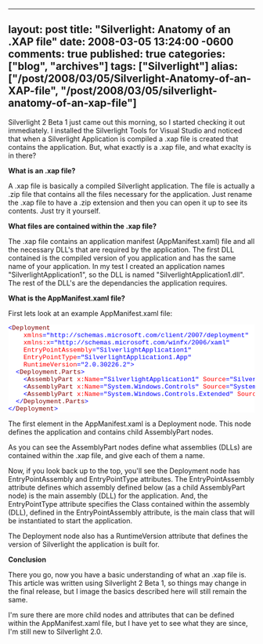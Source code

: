   ---
  layout: post
  title: "Silverlight: Anatomy of an .XAP file"
  date: 2008-03-05 13:24:00 -0600
  comments: true
  published: true
  categories: ["blog", "archives"]
  tags: ["Silverlight"]
  alias: ["/post/2008/03/05/Silverlight-Anatomy-of-an-XAP-file", "/post/2008/03/05/silverlight-anatomy-of-an-xap-file"]
  ---
<!-- more -->
<p>Silverlight 2 Beta 1 just came out this morning, so I started checking it out immediately. I installed the Silverlight Tools for Visual Studio and noticed that when a Silverlight Application is compiled a .xap file is created that contains the application. But, what exactly is a .xap file, and what exaclty is in there? </p>  <p><strong>What is an .xap file?</strong> </p>  <p>A .xap file is basically a compiled Silverlight application. The file is actually a .zip file that contains all the files necessary for the application. Just rename the .xap file to have a .zip extension and then you can open it up to see its contents. Just try it yourself. </p>  <p><strong>What files are contained within the .xap file?</strong> </p>  <p>The .xap file contains an application manifest (AppManifest.xaml) file and all the necessary DLL's that are required by the application. The first DLL contained is the compiled version of you application and has the same name of your application. In my test I created an application names &quot;SilverlightApplication1&quot;, so the DLL is named &quot;SilverlightApplication1.dll&quot;. The rest of the DLL's are the dependancies the application requires. </p>  <p><strong>What is the AppManifest.xaml file?</strong> </p>  <p>First lets look at an example AppManifest.xaml file:</p>  <pre class="csharpcode"><span class="kwrd">&lt;</span><span class="html">Deployment</span>
    <span class="attr">xmlns</span><span class="kwrd">=&quot;http://schemas.microsoft.com/client/2007/deployment&quot;</span>
    <span class="attr">xmlns:x</span><span class="kwrd">=&quot;http://schemas.microsoft.com/winfx/2006/xaml&quot;</span>
    <span class="attr">EntryPointAssembly</span><span class="kwrd">=&quot;SilverlightApplication1&quot;</span>
    <span class="attr">EntryPointType</span><span class="kwrd">=&quot;SilverlightApplication1.App&quot;</span>
    <span class="attr">RuntimeVersion</span><span class="kwrd">=&quot;2.0.30226.2&quot;</span><span class="kwrd">&gt;</span>
  <span class="kwrd">&lt;</span><span class="html">Deployment.Parts</span><span class="kwrd">&gt;</span>
    <span class="kwrd">&lt;</span><span class="html">AssemblyPart</span> <span class="attr">x:Name</span><span class="kwrd">=&quot;SilverlightApplication1&quot;</span> <span class="attr">Source</span><span class="kwrd">=&quot;SilverlightApplication1.dll&quot;</span> <span class="kwrd">/&gt;</span>
    <span class="kwrd">&lt;</span><span class="html">AssemblyPart</span> <span class="attr">x:Name</span><span class="kwrd">=&quot;System.Windows.Controls&quot;</span> <span class="attr">Source</span><span class="kwrd">=&quot;System.Windows.Controls.dll&quot;</span> <span class="kwrd">/&gt;</span>
    <span class="kwrd">&lt;</span><span class="html">AssemblyPart</span> <span class="attr">x:Name</span><span class="kwrd">=&quot;System.Windows.Controls.Extended&quot;</span> <span class="attr">Source</span><span class="kwrd">=&quot;System.Windows.Controls.Extended.dll&quot;</span> <span class="kwrd">/&gt;</span>
  <span class="kwrd">&lt;/</span><span class="html">Deployment.Parts</span><span class="kwrd">&gt;</span>
<span class="kwrd">&lt;/</span><span class="html">Deployment</span><span class="kwrd">&gt;</span></pre>
<style type="text/css">
.csharpcode, .csharpcode pre
{
	font-size: small;
	color: black;
	font-family: consolas, "Courier New", courier, monospace;
	background-color: #ffffff;
	/*white-space: pre;*/
}
.csharpcode pre { margin: 0em; }
.csharpcode .rem { color: #008000; }
.csharpcode .kwrd { color: #0000ff; }
.csharpcode .str { color: #006080; }
.csharpcode .op { color: #0000c0; }
.csharpcode .preproc { color: #cc6633; }
.csharpcode .asp { background-color: #ffff00; }
.csharpcode .html { color: #800000; }
.csharpcode .attr { color: #ff0000; }
.csharpcode .alt 
{
	background-color: #f4f4f4;
	width: 100%;
	margin: 0em;
}
.csharpcode .lnum { color: #606060; }</style>

<p>The first element in the AppManifest.xaml is a Deployment node. This node defines the application and contains child AssemblyPart nodes. </p>

<p>As you can see the AssemblyPart nodes define what assemblies (DLLs) are contained within the .xap file, and give each of them a name. </p>

<p>Now, if you look back up to the top, you'll see the Deployment node has EntryPointAssembly and EntryPointType attributes. The EntryPointAssembly attribute defines which assembly defined below (as a child AssemblyPart node) is the main assembly (DLL) for the application. And, the EntryPointType attribute specifies the Class contained within the assembly (DLL), defined in the EntryPointAssembly attribute, is the main class that will be instantiated to start the application. </p>

<p>The Deployment node also has a RuntimeVersion attribute that defines the version of Silverlight the application is built for. </p>

<p><strong>Conclusion</strong>&#160; </p>

<p>There you go, now you have a basic understanding of what an .xap file is. This article was written using Silverlight 2 Beta 1, so things may change in the final release, but I image the basics described here will still remain the same. </p>

<p>I'm sure there are more child nodes and attributes that can be defined within the AppManifest.xaml file, but I have yet to see what they are since, I'm still new to Silverlight 2.0. </p>
